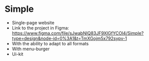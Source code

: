 # Simple
- Single-page website
- Link to the project in Figma: https://www.figma.com/file/sJwabNIQ83JF9XIGfYCOl4/Simple?type=design&node-id=0%3A1&t=TmXGojm5x792sypv-1
- With the ability to adapt to all formats
- With menu-burger
- Ui-kit
